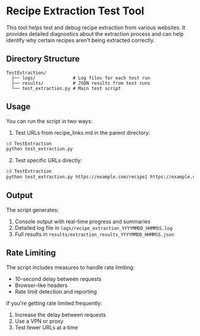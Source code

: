 # Recipe Extraction Test Tool

This tool helps test and debug recipe extraction from various websites. It provides detailed diagnostics about the extraction process and can help identify why certain recipes aren't being extracted correctly.

## Directory Structure

```
TestExtraction/
  ├── logs/              # Log files for each test run
  ├── results/           # JSON results from test runs
  └── test_extraction.py # Main test script
```

## Usage

You can run the script in two ways:

1. Test URLs from recipe_links.md in the parent directory:
```bash
cd TestExtraction
python test_extraction.py
```

2. Test specific URLs directly:
```bash
cd TestExtraction
python test_extraction.py https://example.com/recipe1 https://example.com/recipe2
```

## Output

The script generates:
1. Console output with real-time progress and summaries
2. Detailed log file in `logs/recipe_extraction_YYYYMMDD_HHMMSS.log`
3. Full results in `results/extraction_results_YYYYMMDD_HHMMSS.json`

## Rate Limiting

The script includes measures to handle rate limiting:
- 10-second delay between requests
- Browser-like headers
- Rate limit detection and reporting

If you're getting rate limited frequently:
1. Increase the delay between requests
2. Use a VPN or proxy
3. Test fewer URLs at a time
